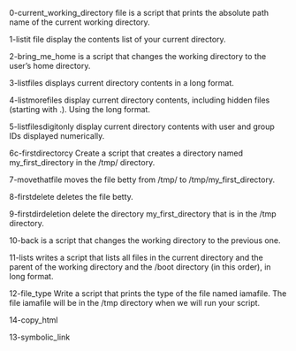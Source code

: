 0-current_working_directory file is a script that prints the absolute path name of the current working directory.

1-listit file display the contents list of your current directory.

2-bring_me_home is a script that changes the working directory to the user’s home directory.

3-listfiles displays current  directory contents in a long format.

4-listmorefiles display current directory contents, including hidden files (starting with .). Using the long format.

5-listfilesdigitonly display current directory contents with user and group IDs displayed numerically.

6c-firstdirectorcy Create a script that creates a directory named my_first_directory in the /tmp/ directory.

7-movethatfile moves the file betty from /tmp/ to /tmp/my_first_directory.

8-firstdelete deletes the file betty.

9-firstdirdeletion delete the directory my_first_directory that is in the /tmp directory.

10-back is a script that changes the working directory to the previous one.

11-lists writes a script that lists all files in the current directory and the parent of the working directory and the /boot directory (in this order), in long format.

12-file_type Write a script that prints the type of the file named iamafile. The file iamafile will be in the /tmp directory when we will run your script.

14-copy_html

13-symbolic_link
